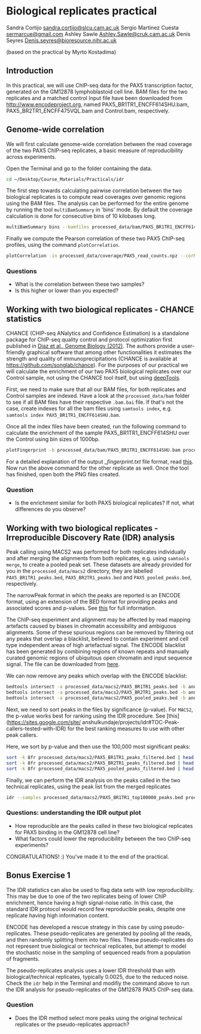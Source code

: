 
# Biological replicates practical

Sandra Cortijo sandra.cortijo@slcu.cam.ac.uk
Sergio Martinez Cuesta sermarcue@gmail.com
Ashley Sawle Ashley.Sawle@cruk.cam.ac.uk
Denis Seyres Denis.seyres@bioresource.nihr.ac.uk

(based on the practical by Myrto Kostadima)


## Introduction

In this practical, we will use ChIP-seq data for the PAX5 transcription factor, generated on the GM12878 lymphoblastoid cell line. BAM files for the two replicates and a matched control Input file have been downloaded from http://www.encodeproject.org, named PAX5_BR1TR1_ENCFF614SHU.bam, PAX5_BR2TR1_ENCFF475VQL.bam and Control.bam, respectively.



## Genome-wide correlation

We will first calculate genome-wide correlation between the read coverage of the two PAX5 ChIP-seq replicates, a basic measure of reproducibility across experiments.

Open the Terminal and go to the folder containing the data.

```bash
cd ~/Desktop/Course_Materials/Practicals/idr
```

The first step towards calculating pairwise correlation between the two biological replicates is to compute read coverages over genomic regions using the BAM files. The analysis can be performed for the entire genome by running the tool `multiBamSummary` in 'bins' mode. By default the coverage calculation is done for consecutive bins of 10 kilobases long.

```bash
multiBamSummary bins --bamfiles processed_data/bam/PAX5_BR1TR1_ENCFF614SHU.bam processed_data/bam/PAX5_BR2TR1_ENCFF475VQL.bam --labels PAX5_BR1TR1 PAX5_BR2TR1 -out processed_data/coverage/PAX5_read_counts.npz --outRawCounts processed_data/coverage/PAX5_read_counts.tab
```

Finally we compute the Pearson correlation of these two PAX5 ChIP-seq profiles, using the command `plotCorrelation`.

```bash
plotCorrelation -in processed_data/coverage/PAX5_read_counts.npz --corMethod pearson --skipZeros --plotTitle "Pearson Correlation of Average Reads per Bin" --whatToPlot scatterplot -o processed_data/coverage/PAX5_pearson_corr.png --outFileCorMatrix processed_data/coverage/PAX5_pearson_corr.tab --removeOutliers
```


### Questions

- What is the correlation between these two samples?
- Is this higher or lower than you expected?



## Working with two biological replicates - CHANCE statistics

CHANCE (CHIP-seq ANalytics and Confidence Estimation) is a standalone package for ChIP-seq quality control and protocol optimization first published in [Diaz et al., Genome Biology (2012)](https://genomebiology.biomedcentral.com/articles/10.1186/gb-2012-13-10-r98). The authors provide a user-friendly graphical software that among other functionalities it estimates the strength and quality of immunoprecipitations (CHANCE is available at https://github.com/songlab/chance). For the purposes of our practical we will calculate the enrichment of our two PAX5 biological replicates over our Control sample, not using the CHANCE tool itself, but using [deepTools](https://deeptools.readthedocs.io/en/latest/).

First, we need to make sure that all our BAM files, for both replicates and Control samples are indexed. Have a look at the `processed_data/bam` folder to see if all BAM files have their respective `.bam.bai` file. If that's not the case, create indexes for all the bam files using `samtools index`, e.g. `samtools index PAX5_BR1TR1_ENCFF614SHU.bam`.

Once all the index files have been created, run the following command to calculate the enrichment of the sample PAX5_BR1TR1_ENCFF614SHU over the Control using bin sizes of 1000bp.

```bash
plotFingerprint -b processed_data/bam/PAX5_BR1TR1_ENCFF614SHU.bam processed_data/bam/Control.bam --binSize 1000 --labels PAX5_BR1TR1 Control --JSDsample processed_data/bam/Control.bam --outQualityMetrics processed_data/bam/PAX5_BR1TR1_ENCFF614SHU_fingerprint.txt -plot processed_data/bam/PAX5_BR1TR1_ENCFF614SHU_fingerprint.png
```

For a detailed explanation of the output *_fingerprint.txt* file format, read [this](https://deeptools.readthedocs.io/en/latest/content/feature/plotFingerprint_QC_metrics.html). Now run the above command for the other replicate as well. Once the tool has finished, open both the PNG files created.


### Question

- Is the enrichment similar for both PAX5 biological replicates? If not, what differences do you observe?



## Working with two biological replicates - Irreproducible Discovery Rate (IDR) analysis

Peak calling using MACS2 was performed for both replicates individually and after merging the alignments from both replicates, e.g. using `samtools merge`, to create a pooled peak set. These datasets are already provided for you in the `processed_data/macs2` directory, they are labelled `PAX5_BR1TR1_peaks.bed`, `PAX5_BR2TR1_peaks.bed` and `PAX5_pooled_peaks.bed`, respectively.

The narrowPeak format in which the peaks are reported is an ENCODE format, using an extension of the BED format for providing peaks and associated scores and p-values. See [this](https://genome.ucsc.edu/FAQ/FAQformat.html#format12) for full information.

The ChIP-seq experiment and alignment may be affected by read mapping artefacts caused by biases in chromatin accessibility and ambiguous alignments. Some of these spurious regions can be removed by filtering out any peaks that overlap a blacklist, believed to contain experiment and cell type independent areas of high artefactual signal. The ENCODE blacklist has been generated by combining regions of known repeats and manually curated genomic regions of ubiquitous open chromatin and input sequence signal. The file can be downloaded from [here](https://www.encodeproject.org/annotations/ENCSR636HFF/).

We can now remove any peaks which overlap with the ENCODE blacklist:

```bash
bedtools intersect -a processed_data/macs2/PAX5_BR1TR1_peaks.bed -b annotation/GRCh38_blacklisted_regions.bed -v > processed_data/macs2/PAX5_BR1TR1_peaks_filtered.bed
bedtools intersect -a processed_data/macs2/PAX5_BR2TR1_peaks.bed -b annotation/GRCh38_blacklisted_regions.bed -v > processed_data/macs2/PAX5_BR2TR1_peaks_filtered.bed
bedtools intersect -a processed_data/macs2/PAX5_pooled_peaks.bed -b annotation/GRCh38_blacklisted_regions.bed -v > processed_data/macs2/PAX5_pooled_peaks_filtered.bed
```

Next, we need to sort peaks in the files by significance (p-value). For `MACS2`, the p-value works best for ranking using the IDR procedure. See [this](https://sites.google.com/site/ anshulkundaje/projects/idr#TOC-Peak-callers-tested-with-IDR) for the best ranking measures to use with other peak callers.

Here, we sort by p-value and then use the 100,000 most significant peaks:

```bash
sort -k 8fr processed_data/macs2/PAX5_BR1TR1_peaks_filtered.bed | head -n 100000 > processed_data/macs2/PAX5_BR1TR1_top100000_peaks.bed
sort -k 8fr processed_data/macs2/PAX5_BR2TR1_peaks_filtered.bed | head -n 100000 > processed_data/macs2/PAX5_BR2TR1_top100000_peaks.bed
sort -k 8fr processed_data/macs2/PAX5_pooled_peaks_filtered.bed | head -n 100000 > processed_data/macs2/PAX5_pooled_top100000_peaks.bed
```

Finally, we can perform the IDR analysis on the peaks called in the two technical replicates, using the peak list from the merged replicates

```bash
idr --samples processed_data/macs2/PAX5_BR1TR1_top100000_peaks.bed processed_data/macs2/PAX5_BR2TR1_top100000_peaks.bed --peak-list processed_data/macs2/PAX5_pooled_top100000_peaks.bed --idr-threshold 0.05 --output-file idr/PAX5_replicates_idr.txt --plot
```


### Questions: understanding the IDR output plot

- How reproducible are the peaks called in these two biological replicates for PAX5 binding in the GM12878 cell line?
- What factors could lower the reproducibility between the two ChIP-seq experiments?

CONGRATULATIONS! :) You’ve made it to the end of the practical.



## Bonus Exercise 1

The IDR statistics can also be used to flag data sets with low reproducibility. This may be due to one of the two replicates being of lower ChIP enrichment, hence having a high signal-noise ratio. In this case, the standard IDR protocol would record few reproducible peaks, despite one replicate having high information content.

ENCODE has developed a rescue strategy in this case by using pseudo-replicates. These pseudo-replicates are generated by pooling all the reads, and then randomly splitting them into two files. These pseudo-replicates do not represent true biological or technical replicates, but attempt to model the stochastic noise in the sampling of sequenced reads from a population of fragments.

The pseudo-replicates analysis uses a lower IDR threshold than with biological/technical replicates, typically 0.0025, due to the reduced noise. Check the `idr` help in the Terminal and modifiy the command above to run the IDR analysis for pseudo-replicates of the GM12878 PAX5 ChIP-seq data.


### Question

- Does the IDR method select more peaks using the original technical replicates or the pseudo-replicates approach?
